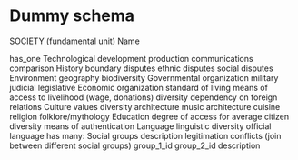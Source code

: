 # Dummy schema

SOCIETY (fundamental unit)
  Name
  
  has_one
    Technological development
      production
      communications 
      comparison
    History
      boundary disputes
      ethnic disputes
      social disputes
    Environment
      geography
      biodiversity
    Governmental organization
      military
      judicial
      legislative
    Economic organization
      standard of living
      means of access to livelihood (wage, donations)
      diversity
      dependency on foreign relations
    Culture
      values
      diversity
      architecture
      music
      architecture
      cuisine
      religion
      folklore/mythology
    Education
      degree of access for average citizen
      diversity
      means of authentication
    Language
      linguistic diversity
      official language
  has many:
    Social groups
      description
      legitimation
    conflicts (join between different social groups)
      group_1_id
      group_2_id
      description
